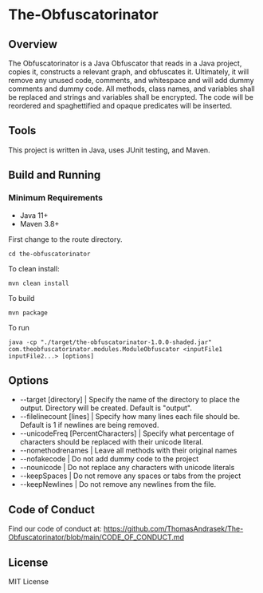 # The-Obfuscatorinator

## Overview

The Obfuscatorinator is a Java Obfuscator that reads in a Java project, copies it, constructs a relevant graph, and obfuscates it. Ultimately, it will remove any unused code, comments, and whitespace and will add dummy comments and dummy code. All methods, class names, and variables shall be replaced and strings and variables shall be encrypted. The code will be reordered and spaghettified and opaque predicates will be inserted. 

## Tools

This project is written in Java, uses JUnit testing, and Maven.

## Build and Running

### Minimum Requirements
- Java 11+
- Maven 3.8+

First change to the route directory.

    cd the-obfuscatorinator

To clean install:

    mvn clean install

To build

    mvn package

To run

    java -cp "./target/the-obfuscatorinator-1.0.0-shaded.jar" com.theobfuscatorinator.modules.ModuleObfuscator <inputFile1 inputFile2...> [options]

## Options

- --target [directory] | Specify the name of the directory to place the output. Directory will be created. Default is "output".
- --filelinecount [lines] | Specify how many lines each file should be. Default is 1 if newlines are being removed.
- --unicodeFreq [PercentCharacters] | Specify what percentage of characters should be replaced with their unicode literal.
- --nomethodrenames | Leave all methods with their original names
- --nofakecode | Do not add dummy code to the project
- --nounicode | Do not replace any characters with unicode literals
- --keepSpaces | Do not remove any spaces or tabs from the project
- --keepNewlines | Do not remove any newlines from the file.


## Code of Conduct

Find our code of conduct at: https://github.com/ThomasAndrasek/The-Obfuscatorinator/blob/main/CODE_OF_CONDUCT.md

## License

MIT License
